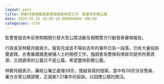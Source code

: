 ```yaml
---
layout: post
title: 林鄭月娥稱嚴肅處理被捕者檢控工作　冀盡快彰顯公義
date: 2020-05-15 18:56:10.000000000 +08:00
categories: rthk
---
```


監警會就去年反修例期間引發大型公眾活動及相關警方行動發表審視報告。

行政長官林鄭月娥表示，報告完成並不等如去年的事件已告一段落，仍有大量投訴要處理，亦會嚴肅跟進被捕人士的檢控工作，強調會為警隊和律政司提供所需資源，又說遲來的公義已不是公義，希望盡快彰顯公義。

林鄭月娥表示，廉政公署正處理28宗，懷疑貪腐的個案，當中有26宗涉及警員，署方亦曾公開證實，正調查7.21事件的投訴，以回應公眾的關注。
